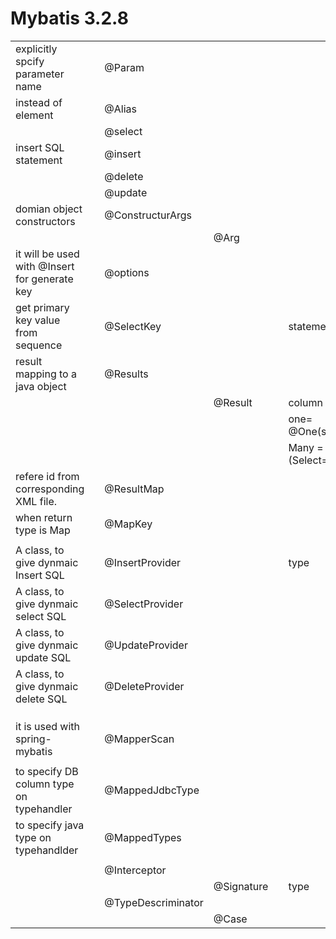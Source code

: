 
Mybatis 3.2.8
=============

|                                               |     |                    |            |     |                          |             |     |        |            |               |
|-----------------------------------------------|-----|--------------------|------------|-----|--------------------------|-------------|-----|--------|------------|---------------|
| explicitly spcify parameter name              |     | @Param             |            |     |                          |             |     |        |            |               |
| instead of element                            |     | @Alias             |            |     |                          |             |     |        |            |               |
|                                               |     | @select            |            |     |                          |             |     |        |            |               |
| insert SQL statement                          |     | @insert            |            |     |                          |             |     |        |            |               |
|                                               |     | @delete            |            |     |                          |             |     |        |            |               |
|                                               |     | @update            |            |     |                          |             |     |        |            |               |
| domian object constructors                    |     | @ConstructurArgs   |            |     |                          |             |     |        |            |               |
|                                               |     |                    | @Arg       |     |                          |             |     |        |            |               |
| it will be used with @Insert for generate key |     | @options           |            |     |                          |             |     |        |            |               |
| get primary key value from sequence           |     | @SelectKey         |            |     | statement                | keyProperty |     | before | resultType | statementType |
| result mapping to a java object               |     | @Results           |            |     |                          |             |     |        |            |               |
|                                               |     |                    | @Result    |     | column                   | property    | id  |        |            |               |
|                                               |     |                    |            |     | one= @One(select=””)     |             |     |        |            |               |
|                                               |     |                    |            |     | Many = @Many (Select=””) |             |     |        |            |               |
| refere id from corresponding XML file.        |     | @ResultMap         |            |     |                          |             |     |        |            |               |
| when return type is Map                       |     | @MapKey            |            |     |                          |             |     |        |            |               |
|                                               |     |                    |            |     |                          |             |     |        |            |               |
| A class, to give dynmaic Insert SQL           |     | @InsertProvider    |            |     | type                     | method      |     |        |            |               |
| A class, to give dynmaic select SQL           |     | @SelectProvider    |            |     |                          |             |     |        |            |               |
| A class, to give dynmaic update SQL           |     | @UpdateProvider    |            |     |                          |             |     |        |            |               |
| A class, to give dynmaic delete SQL           |     | @DeleteProvider    |            |     |                          |             |     |        |            |               |
|                                               |     |                    |            |     |                          |             |     |        |            |               |
|                                               |     |                    |            |     |                          |             |     |        |            |               |
|                                               |     |                    |            |     |                          |             |     |        |            |               |
| it is used with spring-mybatis                |     | @MapperScan        |            |     |                          |             |     |        |            |               |
|                                               |     |                    |            |     |                          |             |     |        |            |               |
| to specify DB column type on typehandler      |     | @MappedJdbcType    |            |     |                          |             |     |        |            |               |
| to specify java type on typehandlder          |     | @MappedTypes       |            |     |                          |             |     |        |            |               |
|                                               |     |                    |            |     |                          |             |     |        |            |               |
|                                               |     | @Interceptor       |            |     |                          |             |     |        |            |               |
|                                               |     |                    | @Signature |     | type                     | method      |     | args   |            |               |
|                                               |     | @TypeDescriminator |            |     |                          |             |     |        |            |               |
|                                               |     |                    | @Case      |     |                          |             |     |        |            |               |
